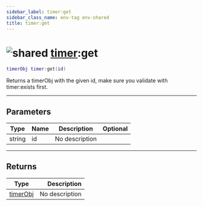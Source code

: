 ```yaml
---
sidebar_label: timer:get
sidebar_class_name: env-tag env-shared
title: timer:get
---
```


# <img src='/img/wiki/shared.png' alt='shared' classname='env-tag' /> [timer](../timer/README.md):get

```lua
timerObj timer:get(id)
```

Returns a timerObj with the given id, make sure you validate with timer:exists first.<br/>

-----------------
## Parameters

| Type   | Name | Description | Optional |
| ------ | ---- | ----------- | -------: |
| string | id | No description |   |

-----------------
## Returns

| Type   | Description |
| ------ | ----------: |
| [timerObj](../timerobj/README.md) | No description |
